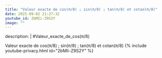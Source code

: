 ```yaml
---
title: "Valeur exacte de cos(π/8) ; sin(π/8) ; tan(π/8) et cotan(π/8)"
date: 2025-09-02 21:27:32 
youtube_id: 2bMIi-Z9S2Y
image: ""
---
```

description: |
  #Valeur_exacte_de_cos(π/8)
  
  
  
  Valeur exacte de cos(π/8) ; sin(π/8) ; tan(π/8) et cotan(π/8)
{% include youtube-privacy.html id="2bMIi-Z9S2Y" %}
